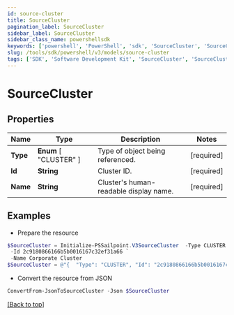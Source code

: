 ```yaml
---
id: source-cluster
title: SourceCluster
pagination_label: SourceCluster
sidebar_label: SourceCluster
sidebar_class_name: powershellsdk
keywords: ['powershell', 'PowerShell', 'sdk', 'SourceCluster', 'SourceCluster'] 
slug: /tools/sdk/powershell/v3/models/source-cluster
tags: ['SDK', 'Software Development Kit', 'SourceCluster', 'SourceCluster']
---
```



# SourceCluster

## Properties

Name | Type | Description | Notes
------------ | ------------- | ------------- | -------------
**Type** |  **Enum** [  "CLUSTER" ] | Type of object being referenced. | [required]
**Id** | **String** | Cluster ID. | [required]
**Name** | **String** | Cluster's human-readable display name. | [required]

## Examples

- Prepare the resource
```powershell
$SourceCluster = Initialize-PSSailpoint.V3SourceCluster  -Type CLUSTER `
 -Id 2c9180866166b5b0016167c32ef31a66 `
 -Name Corporate Cluster
$SourceCluster = @"{  "Type": "CLUSTER", "Id": "2c9180866166b5b0016167c32ef31a66", "Name": "Corporate Cluster" }"@
```

- Convert the resource from JSON
```powershell
ConvertFrom-JsonToSourceCluster -Json $SourceCluster
```


[[Back to top]](#) 

